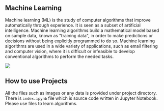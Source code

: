 ## Machine Learning

Machine learning (ML) is the study of computer algorithms that improve automatically through experience. It is seen as a subset of artificial intelligence. Machine learning algorithms build a mathematical model based on sample data, known as "training data", in order to make predictions or decisions without being explicitly programmed to do so. Machine learning algorithms are used in a wide variety of applications, such as email filtering and computer vision, where it is difficult or infeasible to develop conventional algorithms to perform the needed tasks.

![](https://image.shutterstock.com/image-vector/machine-learning-banner-web-icon-260nw-1110900704.jpg)

## How to use Projects

All the files such as images or any data is provided under project directory. There is `index.ipynb` file which is source code written in Jupyter Notebook. Please use files to learn algorithms.
